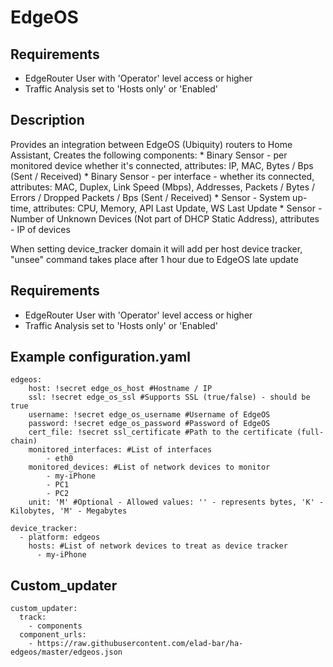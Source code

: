 <h1>EdgeOS</h1>
<h2>Requirements</h2>
<ul>
<li>EdgeRouter User with 'Operator' level access or higher</li>
<li>Traffic Analysis set to 'Hosts only' or 'Enabled'</li>
    </ul>
<h2>Description</h2>
Provides an integration between EdgeOS (Ubiquity) routers to Home Assistant,
Creates the following components:
* Binary Sensor - per monitored device whether it's connected, attributes: IP, MAC, Bytes / Bps (Sent / Received)
* Binary Sensor - per interface - whether its connected, attributes: MAC, Duplex, Link Speed (Mbps), Addresses, Packets / Bytes / Errors / Dropped Packets / Bps (Sent / Received)
* Sensor - System up-time, attributes: CPU, Memory, API Last Update, WS Last Update
* Sensor - Number of Unknown Devices (Not part of DHCP Static Address), attributes - IP of devices

When setting device_tracker domain it will add per host device tracker, "unsee" command takes place after 1 hour due to EdgeOS late update

## Requirements
* EdgeRouter User with 'Operator' level access or higher
* Traffic Analysis set to 'Hosts only' or 'Enabled'

## Example configuration.yaml
```
edgeos:
    host: !secret edge_os_host #Hostname / IP
    ssl: !secret edge_os_ssl #Supports SSL (true/false) - should be true
    username: !secret edge_os_username #Username of EdgeOS
    password: !secret edge_os_password #Password of EdgeOS
    cert_file: !secret ssl_certificate #Path to the certificate (full-chain)
    monitored_interfaces: #List of interfaces
        - eth0
    monitored_devices: #List of network devices to monitor
        - my-iPhone
        - PC1
        - PC2
    unit: 'M' #Optional - Allowed values: '' - represents bytes, 'K' - Kilobytes, 'M' - Megabytes

device_tracker:
  - platform: edgeos
    hosts: #List of network devices to treat as device tracker
      - my-iPhone
```

## Custom_updater
```
custom_updater:
  track:
    - components
  component_urls:
    - https://raw.githubusercontent.com/elad-bar/ha-edgeos/master/edgeos.json
```

